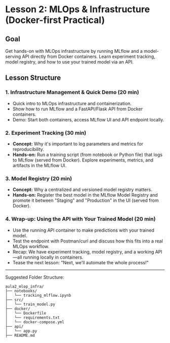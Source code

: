 

# Lesson 2: MLOps & Infrastructure (Docker-first Practical)

## Goal
Get hands-on with MLOps infrastructure by running MLflow and a model-serving API directly from Docker containers. Learn experiment tracking, model registry, and how to use your trained model via an API.

## Lesson Structure

### 1. Infrastructure Management & Quick Demo (20 min)
- Quick intro to MLOps infrastructure and containerization.
- Show how to run MLflow and a FastAPI/Flask API from Docker containers.
- Demo: Start both containers, access MLflow UI and API endpoint locally.

### 2. Experiment Tracking (30 min)
- **Concept:** Why it's important to log parameters and metrics for reproducibility.
- **Hands-on:** Run a training script (from notebook or Python file) that logs to MLflow (served from Docker). Explore experiments, metrics, and artifacts in the MLflow UI.

### 3. Model Registry (20 min)
- **Concept:** Why a centralized and versioned model registry matters.
- **Hands-on:** Register the best model in the MLflow Model Registry and promote it between "Staging" and "Production" in the UI (served from Docker).

### 4. Wrap-up: Using the API with Your Trained Model (20 min)
- Use the running API container to make predictions with your trained model.
- Test the endpoint with Postman/curl and discuss how this fits into a real MLOps workflow.
- Recap: We have experiment tracking, model registry, and a working API—all running locally in containers.
- Tease the next lesson: "Next, we'll automate the whole process!"

---

Suggested Folder Structure:
```
aula2_mlop_infra/
├── notebooks/
│   └── tracking_mlflow.ipynb
├── src/
│   └── train_model.py
├── docker/
│   └── Dockerfile
│   └── requirements.txt
│   └── docker-compose.yml
├── api/
│   └── app.py
├── README.md
```

